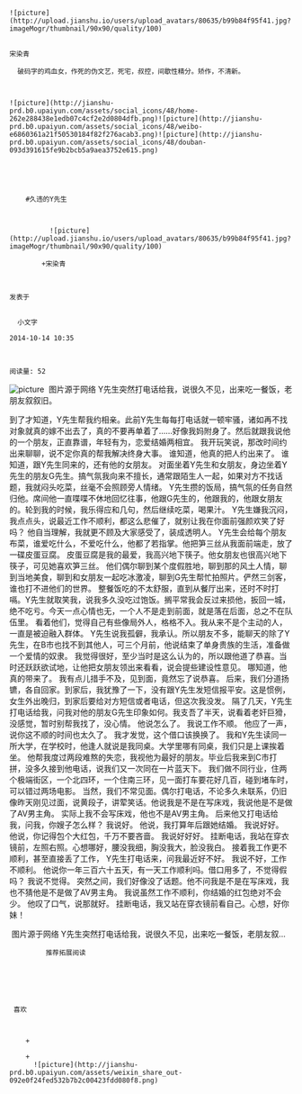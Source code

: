 
    
  
    ![picture](http://upload.jianshu.io/users/upload_avatars/80635/b99b84f95f41.jpg?imageMogr/thumbnail/90x90/quality/100)
    

    宋染青
  
      破码字的鸡血女，作死的伪文艺，死宅，叔控，间歇性精分。矫作，不清新。

  
  
    ![picture](http://jianshu-prd.b0.upaiyun.com/assets/social_icons/48/home-262e288438e1edb07c4cf2e2d0804dfb.png)![picture](http://jianshu-prd.b0.upaiyun.com/assets/social_icons/48/weibo-e6860361a21f50530184f82f276acab3.png)![picture](http://jianshu-prd.b0.upaiyun.com/assets/social_icons/48/douban-093d391615fe9b2bcb5a9aea3752e615.png)
  


    
      
        #久违的Y先生
        
          
            
              ![picture](http://upload.jianshu.io/users/upload_avatars/80635/b99b84f95f41.jpg?imageMogr/thumbnail/90x90/quality/100)
            
            +宋染青
        
        
    
    发表于 

    
      小文字

    2014-10-14 10:35

    

    阅读量: 52
  


        
            


![picture](http://upload-images.jianshu.io/upload_images/80635-d25722747f75cc2e.jpeg?imageView2/2/w/1240/q/100)
 图片源于网络
  Y先生突然打电话给我，说很久不见，出来吃一餐饭，老朋友叙叙旧。

  到了才知道，Y先生帮我约相亲。此前Y先生每每打电话就一顿牢骚，诸如再不找对象就真的嫁不出去了，真的不要再单着了……好像我妈附身了。然后就跟我说他的一个朋友，正直靠谱，年轻有为，恋爱结婚两相宜。
  我开玩笑说，那改时间约出来聊聊，说不定你真的帮我解决终身大事。
  谁知道，他真的把人约出来了。
  谁知道，跟Y先生同来的，还有他的女朋友。
  对面坐着Y先生和女朋友，身边坐着Y先生的朋友G先生。搞气氛我向来不擅长，通常跟陌生人一起，如果对方不找话题，我就闷头吃菜，丝毫不会照顾旁人情绪。
  Y先生攒的饭局，搞气氛的任务自然归他。席间他一直喋喋不休地回忆往事，他跟G先生的，他跟我的，他跟女朋友的。轮到我的时候，我乐得应和几句，然后继续吃菜，喝果汁。
  Y先生嫌我沉闷，我点点头，说最近工作不顺利，都这么悲催了，就别让我在你面前强颜欢笑了好吗？
  他自当理解，我就更不顾及大家感受了，装成透明人。
  Y先生会给每个朋友布菜，谁爱吃什么，不爱吃什么，他都了若指掌。他把笋三丝从我面前端走，放了一碟皮蛋豆腐。
  皮蛋豆腐是我的最爱，我高兴地下筷子。他女朋友也很高兴地下筷子，可见她喜欢笋三丝。
  他们偶尔聊到某个度假胜地，聊到那的风土人情，聊到当地美食，聊到和女朋友一起吃冰激凌，聊到G先生帮忙拍照片。俨然三剑客，谁也打不进他们的世界。
  整餐饭吃的不太舒服，直到从餐厅出来，还时不时打嗝。Y先生就取笑我，说我多久没吃过饱饭。搁平常我会反过来损他，扳回一城，绝不吃亏。今天一点心情也无，一个人不是走到前面，就是落在后面，总之不在队伍里。
  看着他们，觉得自己有些像局外人，格格不入。我从来不是个主动的人，一直是被迫融入群体。
  Y先生说我孤僻，我承认。所以朋友不多，能聊天的除了Y先生，在B市也找不到其他人，可三个月前，他说结束了单身贵族的生活，准备做一个爱情的奴隶。
  我觉得很好，至少当时是这么认为的，所以跟他道了恭喜。当时还跃跃欲试地，让他把女朋友领出来看看，说会提些建设性意见。
  哪知道，他真的带来了。
  我有点儿措手不及，见到面，竟然忘了说恭喜。
  后来，我们分道扬镳，各自回家。到家后，我犹豫了一下，没有跟Y先生发短信报平安。这是惯例，女生外出晚归，到家后要给对方短信或者电话，但这次我没发。
  隔了几天，Y先生打电话给我，问我对他的朋友G先生印象如何。我支吾了半天，说看着老奸巨猾，没感觉，暂时别帮我找了，没心情。
  他说怎么了。
  我说工作不顺。
  他应了一声，说你这不顺的时间也太久了。
  我才发觉，这个借口该换换了。
  我和Y先生读同一所大学，在学校时，他逢人就说是我同桌。大学里哪有同桌，我们只是上课挨着坐。
  他帮我度过两段难熬的失恋，我视他为最好的朋友。毕业后我来到C市打拼，没多久接到他电话，说我们又一次同在一片蓝天下。
  我们做不同行业，住两个极端街区，一个北四环，一个住南三环，见一面打车要花好几百，碰到堵车时，可以错过两场电影。
  当然，我们不常见面。偶尔打电话，不论多久未联系，仍旧像昨天刚见过面，说黄段子，讲荤笑话。他说我是不是在写床戏，我说他是不是做了AV男主角。
  实际上我不会写床戏，他也不是AV男主角。
  后来他又打电话给我，问我，你嫂子怎么样？
  我说好。
  他说，我打算年后跟她结婚。
  我说好好。
  他说，你记得包个大红包，千万不要吝啬。
  我说好好好。
  挂断电话，我站在穿衣镜前，左照右照。心想哪好，腰没我细，胸没我大，脸没我白。
  接着我工作更不顺利，甚至直接丢了工作， Y先生打电话来，问我最近好不好。
  我说不好，工作不顺利。
  他说你一年三百六十五天，有一天工作顺利吗。借口用多了，不觉得假吗？
  我说不觉得。
  突然之间，我们好像没了话题。他不问我是不是在写床戏，我也不猜他是不是做了AV男主角。
  我说虽然工作不顺利，你结婚的红包绝对不会少。
  他叹了口气，说那就好。
  挂断电话，我又站在穿衣镜前看自己。心想，好你妹！

        
              
    图片源于网络 
  Y先生突然打电话给我，说很久不见，出来吃一餐饭，老朋友叙...
      
    
    
      
      
      
          
             推荐拓展阅读
        
      
    
    
      
          
     喜欢

      
      
        +
                  
        +
          ![picture](http://jianshu-prd.b0.upaiyun.com/assets/weixin_share_out-092e0f24fed532b7b2c00423fdd080f8.png)
        
      
    
  



